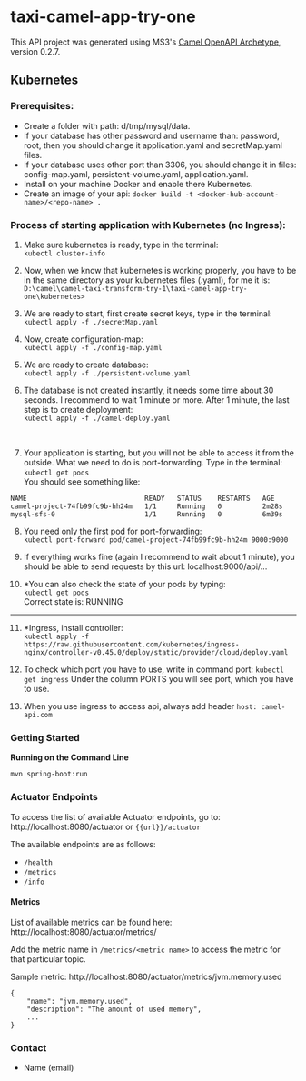 # taxi-camel-app-try-one

This API project was generated using MS3's [Camel OpenAPI Archetype](https://github.com/MS3Inc/camel-archetypes), version 0.2.7.

## Kubernetes

### Prerequisites:

* Create a folder with path: d/tmp/mysql/data.
* If your database has other password and username than:  password, root, then you should change
it application.yaml and secretMap.yaml files.
* If your database uses other port than 3306, you should change it in files: config-map.yaml, persistent-volume.yaml,
application.yaml.
* Install on your machine Docker and enable there Kubernetes.
* Create an image of your api: ```docker build -t <docker-hub-account-name>/<repo-name> .```

### Process of starting application with Kubernetes (no Ingress):

1) Make sure kubernetes is ready, type in the terminal: <br>```kubectl cluster-info ```
2) Now, when we know that kubernetes is working properly, you have to be in the same directory as your 
kubernetes files (.yaml), for me it is: <br>```D:\camel\camel-taxi-transform-try-1\taxi-camel-app-try-one\kubernetes>```

3) We are ready to start, first create secret keys, type in the terminal:  
```kubectl apply -f ./secretMap.yaml```  

4) Now, create configuration-map:  
```kubectl apply -f ./config-map.yaml```

5) We are ready to create database:  
```kubectl apply -f ./persistent-volume.yaml```

6) The database is not created instantly, it needs some time about 30 seconds. I recommend to wait
1 minute or more. After 1 minute, the last step is to create deployment: <br> 
```kubectl apply -f ./camel-deploy.yaml```
<br>

7) Your application is starting, but you will not be able to access it from the outside. What we need to do
is port-forwarding. Type in the terminal: <br>```kubectl get pods``` 
<br> You should see something like: 
```
NAME                             READY   STATUS    RESTARTS   AGE
camel-project-74fb99fc9b-hh24m   1/1     Running   0          2m28s
mysql-sfs-0                      1/1     Running   0          6m39s
```

8) You need only the first pod for port-forwarding: <br>
```kubectl port-forward pod/camel-project-74fb99fc9b-hh24m 9000:9000```

9) If everything works fine (again I recommend to wait about 1 minute), 
you should be able to send requests by this url: localhost:9000/api/...

10) *You can also check the state of your pods by typing:<br>  ```kubectl get pods```<br>
Correct state is: RUNNING
   -----------------------
11) *Ingress, install controller: 
<br>```kubectl apply -f https://raw.githubusercontent.com/kubernetes/ingress-nginx/controller-v0.45.0/deploy/static/provider/cloud/deploy.yaml```

12) To check which port you have to use, write in command port: ```kubectl get ingress```
Under the column PORTS you will see port, which you have to use. 
    
13) When you use ingress to access api, always add header ```host: camel-api.com```

### Getting Started

**Running on the Command Line**

```
mvn spring-boot:run
```

<!-- 
**Running Locally using IDE**

This project uses Spring profiles, and corresponding taxi-camel-app-try-one-<env>.yaml files.

Use the following environment variables: 
   * ```spring.profiles.active=<env>```
   * ```spring.config.name=taxi-camel-app-try-one```

**Running on Command Line**

```
mvn spring-boot:run -Dspring-boot.run.profiles=<env> -Dspring-boot.run.arguments="--spring.config.name=taxi-camel-app-try-one"
```
-->

### Actuator Endpoints

To access the list of available Actuator endpoints, go to: http://localhost:8080/actuator or `{{url}}/actuator`

The available endpoints are as follows:

* `/health`
* `/metrics`
* `/info`

#### Metrics

List of available metrics can be found here: http://localhost:8080/actuator/metrics/

Add the metric name in `/metrics/<metric name>` to access the metric for that particular topic.

Sample metric: http://localhost:8080/actuator/metrics/jvm.memory.used

```
{
    "name": "jvm.memory.used",
    "description": "The amount of used memory",
    ...
}
```

### Contact

* Name (email)